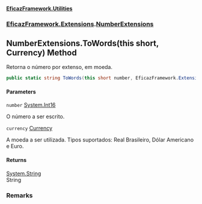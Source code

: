 #### [EficazFramework.Utilities](EficazFrameworkUtilities.md 'EficazFramework Utilities')
### [EficazFramework.Extensions](EficazFrameworkUtilities.md#EficazFramework.Extensions 'EficazFramework.Extensions').[NumberExtensions](EficazFramework.Extensions/NumberExtensions.md 'EficazFramework.Extensions.NumberExtensions')

## NumberExtensions.ToWords(this short, Currency) Method

Retorna o número por extenso, em moeda.

```csharp
public static string ToWords(this short number, EficazFramework.Extensions.NumberExtensions.Currency currency);
```
#### Parameters

<a name='EficazFramework.Extensions.NumberExtensions.ToWords(thisshort,EficazFramework.Extensions.NumberExtensions.Currency).number'></a>

`number` [System.Int16](https://docs.microsoft.com/en-us/dotnet/api/System.Int16 'System.Int16')

O número a ser escrito.

<a name='EficazFramework.Extensions.NumberExtensions.ToWords(thisshort,EficazFramework.Extensions.NumberExtensions.Currency).currency'></a>

`currency` [Currency](EficazFramework.Extensions/NumberExtensions/Currency.md 'EficazFramework.Extensions.NumberExtensions.Currency')

A moeda a ser utilizada. Tipos suportados: Real Brasileiro, Dólar Americano e Euro.

#### Returns
[System.String](https://docs.microsoft.com/en-us/dotnet/api/System.String 'System.String')  
String

### Remarks